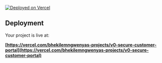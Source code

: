 
[![Deployed on Vercel](https://img.shields.io/badge/Deployed%20on-Vercel-black?style=for-the-badge&logo=vercel)](https://vercel.com/bhekilemngwenyas-projects/v0-secure-customer-portal)
## Deployment
Your project is live at:

**[https://vercel.com/bhekilemngwenyas-projects/v0-secure-customer-portal](https://vercel.com/bhekilemngwenyas-projects/v0-secure-customer-portal)**


